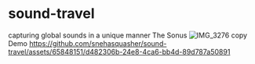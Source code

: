 # sound-travel
capturing global sounds in a unique manner
The Sonus
![IMG_3276 copy](https://github.com/snehasquasher/sound-travel/assets/65848151/7b5c4ffd-aca5-46d2-b36d-f4fd82fa91b9)
Demo
https://github.com/snehasquasher/sound-travel/assets/65848151/d482306b-24e8-4ca6-bb4d-89d787a50891



